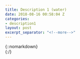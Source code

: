 ```yaml
---
title: Description 1 (water)
date: 2018-08-16 00:58:04 Z
categories:
- description1
layout: post
excerpt_separator: "<!--more-->"
---
```


{::nomarkdown}  
<source src="https://player.vimeo.com/external/286281208.hd.mp4?s=15d276c8c88d159274ea9967f18e0543163265dc&profile_id=174" type="video/mp4">
{:/}  
<!--more-->
